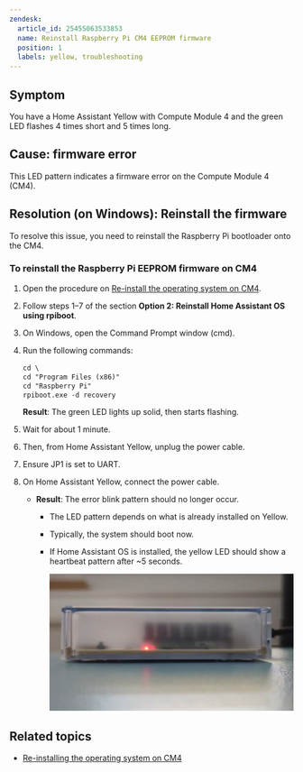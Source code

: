 ```yaml
---
zendesk:
  article_id: 25455063533853
  name: Reinstall Raspberry Pi CM4 EEPROM firmware
  position: 1
  labels: yellow, troubleshooting
---
```


## Symptom

You have a Home Assistant Yellow with Compute Module 4 and the green LED flashes 4 times short and 5 times long.

## Cause: firmware error

This LED pattern indicates a firmware error on the Compute Module 4 (CM4).

## Resolution (on Windows): Reinstall the firmware

To resolve this issue, you need to reinstall the Raspberry Pi bootloader onto the CM4.

### To reinstall the Raspberry Pi EEPROM firmware on CM4

1. Open the procedure on [Re-install the operating system on CM4](/hc/en-us/articles/25484982657309-Reinstall-the-Home-Assistant-Operating-System-on-Raspberry-Pi-CM4).
2. Follow steps 1–7 of the section **Option 2: Reinstall Home Assistant OS using rpiboot**.
3. On Windows, open the Command Prompt window (cmd).
4. Run the following commands:

    ```text
    cd \
    cd "Program Files (x86)"
    cd "Raspberry Pi"
    rpiboot.exe -d recovery
    ```

    **Result**: The green LED lights up solid, then starts flashing.

5. Wait for about 1 minute.
6. Then, from Home Assistant Yellow, unplug the power cable.
7. Ensure JP1 is set to UART.
8. On Home Assistant Yellow, connect the power cable.
   - **Result**: The error blink pattern should no longer occur.
     - The LED pattern depends on what is already installed on Yellow.
     - Typically, the system should boot now.
     - If Home Assistant OS is installed, the yellow LED should show a heartbeat pattern after ~5 seconds.

       ![Clip showing the yellow LED blinking in a heartbeat pattern](/static/img/yellow/yellow_heartbeat_yellow_led.webp)

## Related topics

- [Re-installing the operating system on CM4](/hc/en-us/articles/25484982657309-Reinstall-the-Home-Assistant-Operating-System-on-Raspberry-Pi-CM4)